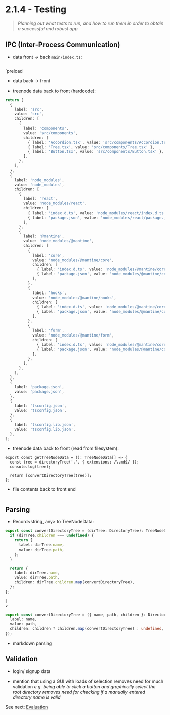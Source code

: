 # 2.1.4 - Testing

> _Planning out what tests to run, and how to run them in order to obtain a successful and robust app_

## IPC (Inter-Process Communication)

- data front -> back
  `main/index.ts`:

```ts

```

`preload

- data back -> front

- treenode data back to front (hardcode):

```ts
return [
  {
    label: 'src',
    value: 'src',
    children: [
      {
        label: 'components',
        value: 'src/components',
        children: [
          { label: 'Accordion.tsx', value: 'src/components/Accordion.tsx' },
          { label: 'Tree.tsx', value: 'src/components/Tree.tsx' },
          { label: 'Button.tsx', value: 'src/components/Button.tsx' },
        ],
      },
    ],
  },
  {
    label: 'node_modules',
    value: 'node_modules',
    children: [
      {
        label: 'react',
        value: 'node_modules/react',
        children: [
          { label: 'index.d.ts', value: 'node_modules/react/index.d.ts' },
          { label: 'package.json', value: 'node_modules/react/package.json' },
        ],
      },
      {
        label: '@mantine',
        value: 'node_modules/@mantine',
        children: [
          {
            label: 'core',
            value: 'node_modules/@mantine/core',
            children: [
              { label: 'index.d.ts', value: 'node_modules/@mantine/core/index.d.ts' },
              { label: 'package.json', value: 'node_modules/@mantine/core/package.json' },
            ],
          },
          {
            label: 'hooks',
            value: 'node_modules/@mantine/hooks',
            children: [
              { label: 'index.d.ts', value: 'node_modules/@mantine/core/index.d.ts' },
              { label: 'package.json', value: 'node_modules/@mantine/core/package.json' },
            ],
          },
          {
            label: 'form',
            value: 'node_modules/@mantine/form',
            children: [
              { label: 'index.d.ts', value: 'node_modules/@mantine/core/index.d.ts' },
              { label: 'package.json', value: 'node_modules/@mantine/core/package.json' },
            ],
          },
        ],
      },
    ],
  },
  {
    label: 'package.json',
    value: 'package.json',
  },
  {
    label: 'tsconfig.json',
    value: 'tsconfig.json',
  },
  {
    label: 'tsconfig.lib.json',
    value: 'tsconfig.lib.json',
  },
];
```

- treenode data back to front (read from filesystem):

```tsx
export const getTreeNodeData = (): TreeNodeData[] => {
  const tree = directoryTree('.', { extensions: /\.md$/ });
  console.log(tree);

  return [convertDirectoryTree(tree)];
};
```

- file contents back to front end

```tsx

```

## Parsing

- Record<string, any> to TreeNodeData:

```ts
export const convertDirectoryTree = (dirTree: DirectoryTree): TreeNodeData => {
  if (dirTree.children === undefined) {
    return {
      label: dirTree.name,
      value: dirTree.path,
    };
  }

  return {
    label: dirTree.name,
    value: dirTree.path,
    children: dirTree.children.map(convertDirectoryTree),
  };
};

|
v

export const convertDirectoryTree = ({ name, path, children }: DirectoryTree): TreeNodeData => ({
  label: name,
  value: path,
  children: children ? children.map(convertDirectoryTree) : undefined,
});
```

- markdown parsing

## Validation

- login/ signup data

- mention that using a GUI with loads of selection removes need for much validation _e.g. being able to click a button and graphically select the root directory removes need for checking if a manually entered directory name is valid_

See next: [Evaluation](2.1.5-evaluation.md)
